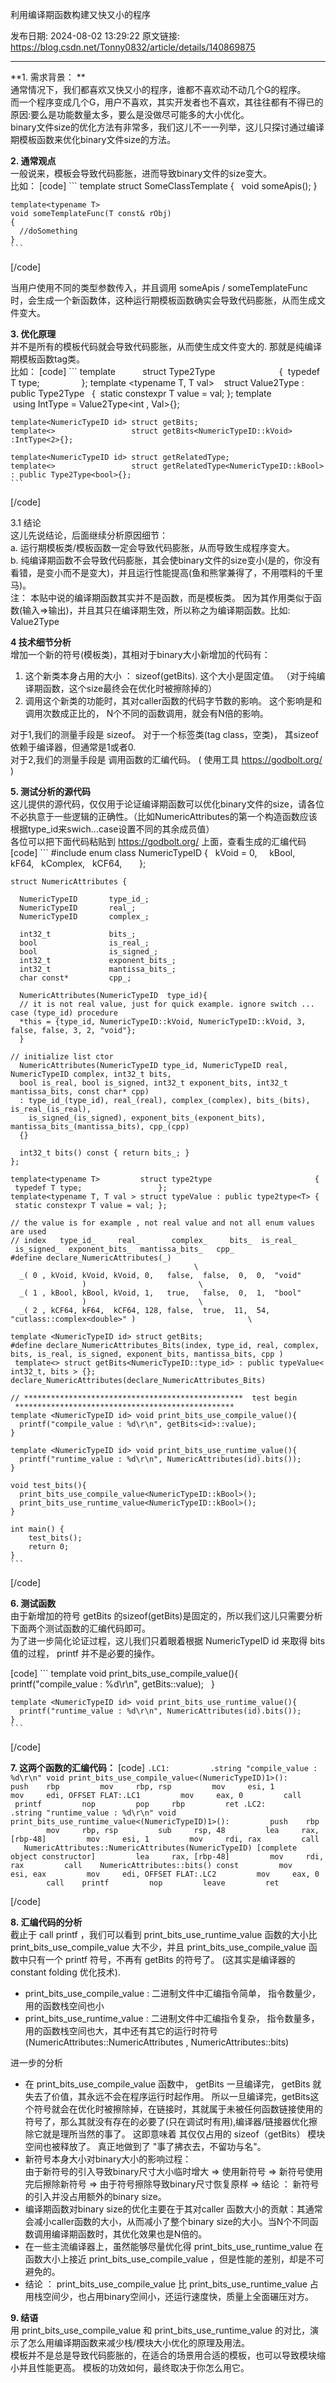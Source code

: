 利用编译期函数构建又快又小的程序

发布日期: 2024-08-02 13:29:22
原文链接: https://blog.csdn.net/Tonny0832/article/details/140869875

---

**1\. 需求背景： **  
通常情况下，我们都喜欢又快又小的程序，谁都不喜欢动不动几个G的程序。  
而一个程序变成几个G，用户不喜欢，其实开发者也不喜欢，其往往都有不得已的原因:要么是功能数量太多，要么是没做尽可能多的大小优化。  
binary文件size的优化方法有非常多，我们这儿不一一列举，这儿只探讨通过编译期模板函数来优化binary文件size的方法。

**2\. 通常观点**  
一般说来，模板会导致代码膨胀，进而导致binary文件的size变大。  
比如：
[code] 
    ```
    template<typename T>
    struct SomeClassTemplate
    {
      void someApis();
    }
    
    template<typename T>
    void someTemplateFunc(T const& rObj)
    {
      //doSomething
    }
    ```
    
[/code]

当用户使用不同的类型参数传入，并且调用 someApis / someTemplateFunc 时，会生成一个新函数体，这种运行期模板函数确实会导致代码膨胀，从而生成文件变大。

**3\. 优化原理**  
并不是所有的模板代码就会导致代码膨胀，从而使生成文件变大的. 那就是纯编译期模板函数tag类。  
比如：
[code] 
    ```
    template <typename T>           struct Type2Type                          {  typedef T type;                 };
    template <typename T, T val>    struct Value2Type : public Type2Type<T>   {  static constexpr T value = val; };
    template <int Val>              using IntType = Value2Type<int , Val>{};
    
    template<NumericTypeID id> struct getBits;
    template<>                 struct getBits<NumericTypeID::kVoid> :IntType<2>{};
    
    template<NumericTypeID id> struct getRelatedType;
    template<>                 struct getRelatedType<NumericTypeID::kBool> : public Type2Type<bool>{};
    ```
    
[/code]

  
3.1 结论  
这儿先说结论，后面继续分析原因细节：  
a. 运行期模板类/模板函数一定会导致代码膨胀，从而导致生成程序变大。  
b. 纯编译期函数不会导致代码膨胀，其会使binary文件的size变小(是的，你没有看错，是变小而不是变大)，并且运行性能提高(鱼和熊掌兼得了，不用喂料的千里马)。  
注： 本贴中说的编译期函数其实并不是函数，而是模板类。 因为其作用类似于函数(输入=>输出)，并且其只在编译期生效，所以称之为编译期函数。比如: Value2Type

**4 技术细节分析**  
增加一个新的符号(模板类)，其相对于binary大小新增加的代码有：

  1. 这个新类本身占用的大小 ： sizeof(getBits). 这个大小是固定值。 （对于纯编译期函数，这个size最终会在优化时被擦除掉的）
  2. 调用这个新类的功能时，其对caller函数的代码字节数的影响。 这个影响是和调用次数成正比的， N个不同的函数调用，就会有N倍的影响。



对于1,我们的测量手段是 sizeof。 对于一个标签类(tag class，空类)， 其sizeof依赖于编译器，但通常是1或者0.   
对于2,我们的测量手段是 调用函数的汇编代码。 ( 使用工具 <https://godbolt.org/> )

**5\. 测试分析的源代码**  
这儿提供的源代码，仅仅用于论证编译期函数可以优化binary文件的size，请各位不必执意于一些逻辑的正确性。（比如NumericAttributes的第一个构造函数应该根据type_id来swich...case设置不同的其余成员值）  
各位可以把下面代码粘贴到 <https://godbolt.org/> 上面，查看生成的汇编代码
[code] 
    ```
    #include <iostream>
    enum class NumericTypeID {
      kVoid = 0,  
      kBool,
      kF64,
      kComplex,
      kCF64,      
    };
    
    struct NumericAttributes {
    
      NumericTypeID       type_id_;
      NumericTypeID       real_;
      NumericTypeID       complex_;  
    
      int32_t             bits_;
      bool                is_real_;
      bool                is_signed_;
      int32_t             exponent_bits_;
      int32_t             mantissa_bits_;
      char const*         cpp_;
    
      NumericAttributes(NumericTypeID  type_id){
      // it is not real value, just for quick example. ignore switch ... case (type_id) procedure
      *this = {type_id, NumericTypeID::kVoid, NumericTypeID::kVoid, 3, false, false, 3, 2, "void"};
      }
    
    // initialize list ctor
      NumericAttributes(NumericTypeID type_id, NumericTypeID real, NumericTypeID complex, int32_t bits, 
      bool is_real, bool is_signed, int32_t exponent_bits, int32_t mantissa_bits, const char* cpp)
      : type_id_(type_id), real_(real), complex_(complex), bits_(bits), is_real_(is_real), 
        is_signed_(is_signed), exponent_bits_(exponent_bits), mantissa_bits_(mantissa_bits), cpp_(cpp) 
      {}
    
      int32_t bits() const { return bits_; }
    };
    
    template<typename T>         struct type2type                       {  typedef T type;                 };
    template<typename T, T val > struct typeValue : public type2type<T> {  static constexpr T value = val; };
    
    // the value is for example , not real value and not all enum values are used
    // index   type_id_     real_       complex_     bits_  is_real_  is_signed_  exponent_bits_  mantissa_bits_   cpp_ 
    #define declare_NumericAttributes(_)                                                                            \
      _( 0 , kVoid, kVoid, kVoid, 0,   false,  false,  0,  0,  "void"                     )                         \
      _( 1 , kBool, kBool, kVoid, 1,   true,   false,  0,  1,  "bool"                     )                         \
      _( 2 , kCF64, kF64,  kCF64, 128, false,  true,  11,  54, "cutlass::complex<double>" )                         \
    
    template <NumericTypeID id> struct getBits;
    #define declare_NumericAttributes_Bits(index, type_id, real, complex, bits, is_real, is_signed, exponent_bits, mantissa_bits, cpp )  template<> struct getBits<NumericTypeID::type_id> : public typeValue< int32_t, bits > {};
    declare_NumericAttributes(declare_NumericAttributes_Bits)
    
    // *************************************************  test begin  *************************************************
    template <NumericTypeID id> void print_bits_use_compile_value(){
      printf("compile_value : %d\r\n", getBits<id>::value);  
    }
    
    template <NumericTypeID id> void print_bits_use_runtime_value(){
      printf("runtime_value : %d\r\n", NumericAttributes(id).bits());
    }
    
    void test_bits(){
      print_bits_use_compile_value<NumericTypeID::kBool>();
      print_bits_use_runtime_value<NumericTypeID::kBool>();
    }
    
    int main() {
        test_bits();
        return 0;
    }
    ```
    
[/code]

**6\. 测试函数**  
由于新增加的符号 getBits 的sizeof(getBits)是固定的，所以我们这儿只需要分析下面两个测试函数的汇编代码即可。  
为了进一步简化论证过程，这儿我们只着眼着根据 NumericTypeID id 来取得 bits 值的过程， printf 并不是必要的操作。  

[code] 
    ```
    template <NumericTypeID id> void print_bits_use_compile_value(){
      printf("compile_value : %d\r\n", getBits<id>::value);  
    }
    
    template <NumericTypeID id> void print_bits_use_runtime_value(){
      printf("runtime_value : %d\r\n", NumericAttributes(id).bits());
    }
    ```
    
[/code]

**7\. 这两个函数的汇编代码：**
[code] 
    ```
    .LC1:
            .string "compile_value : %d\r\n"
    void print_bits_use_compile_value<(NumericTypeID)1>():
            push    rbp
            mov     rbp, rsp
            mov     esi, 1
            mov     edi, OFFSET FLAT:.LC1
            mov     eax, 0
            call    printf
            nop
            pop     rbp
            ret
    .LC2:
            .string "runtime_value : %d\r\n"
    void print_bits_use_runtime_value<(NumericTypeID)1>():
            push    rbp
            mov     rbp, rsp
            sub     rsp, 48
            lea     rax, [rbp-48]
            mov     esi, 1
            mov     rdi, rax
            call    NumericAttributes::NumericAttributes(NumericTypeID) [complete object constructor]
            lea     rax, [rbp-48]
            mov     rdi, rax
            call    NumericAttributes::bits() const
            mov     esi, eax
            mov     edi, OFFSET FLAT:.LC2
            mov     eax, 0
            call    printf
            nop
            leave
            ret
    ```
    
[/code]

**8\. 汇编代码的分析**  
截止于 call printf ，我们可以看到 print_bits_use_runtime_value 函数的大小比 print_bits_use_compile_value 大不少，并且 print_bits_use_compile_value 函数中只有一个 printf 符号，不再有 getBits<id> 的符号了。 (这其实是编译器的 constant folding 优化技术).

  - print_bits_use_compile_value : 二进制文件中汇编指令简单， 指令数量少， 用的函数栈空间也小
  - print_bits_use_runtime_value : 二进制文件中汇编指令复杂， 指令数量多， 用的函数栈空间也大，其中还有其它的运行时符号(NumericAttributes::NumericAttributes , NumericAttributes::bits)



进一步的分析

  - 在 print_bits_use_compile_value 函数中， getBits<id> 一旦编译完， getBits<id> 就失去了价值，其永远不会在程序运行时起作用。 所以一旦编译完，getBits<id>这个符号就会在优化时被擦除掉，在链接时，其就属于未被任何函数链接使用的符号了，那么其就没有存在的必要了(只在调试时有用),编译器/链接器优化擦除它就是理所当然的事了。 这即意味着 其仅仅占用的 sizeof（getBits<id>） 模块空间也被释放了。 真正地做到了 "事了拂衣去，不留功与名"。
  - 新符号本身大小对binary大小的影响过程：  
由于新符号的引入导致binary尺寸大小临时增大 => 使用新符号 => 新符号使用完后擦除新符号 => 由于符号擦除导致binary尺寸恢复原样 => 结论 ： 新符号的引入并没占用额外的binary size。
  - 编译期函数对binary size的优化主要在于其对caller 函数大小的贡献：其通常会减小caller函数的大小，从而减小了整个binary size的大小。当N个不同函数调用编译期函数时，其优化效果也是N倍的。
  - 在一些主流编译器上，虽然能够尽量优化得 print_bits_use_runtime_value 在函数大小上接近 print_bits_use_compile_value ，但是性能的差别，却是不可避免的。
  - 结论 ： print_bits_use_compile_value 比 print_bits_use_runtime_value 占用栈空间少，也占用binary空间小，还运行速度快，质量上全面碾压对方。



**9\. 结语**  
用 print_bits_use_compile_value 和 print_bits_use_runtime_value 的对比，演示了怎么用编译期函数来减少栈/模块大小优化的原理及用法。  
模板并不是总是导致代码膨胀的，在适合的场景用合适的模板，也可以导致模块缩小并且性能更高。 模板的功效如何，最终取决于你怎么用它。
